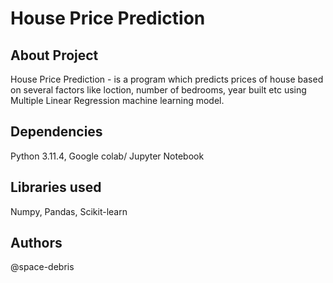 # House Price Prediction

## About Project
House Price Prediction - is a program which predicts prices of house based on several factors like loction, number of bedrooms, year built etc using Multiple Linear Regression machine learning model.

## Dependencies
Python 3.11.4, Google colab/ Jupyter Notebook

## Libraries used
Numpy, Pandas, Scikit-learn

## Authors
@space-debris
